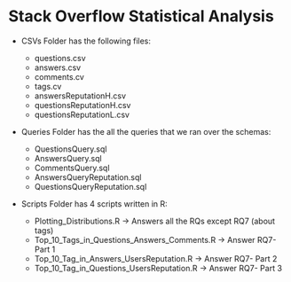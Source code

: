 # Stack Overflow Statistical Analysis





* CSVs Folder has the following files: 
	- questions.csv
	- answers.csv
	- comments.cv
	- tags.cv
	- answersReputationH.csv
	- questionsReputationH.csv
	- questionsReputationL.csv

* Queries Folder has the all the queries that we ran over the schemas:
	- QuestionsQuery.sql
	- AnswersQuery.sql
	- CommentsQuery.sql
	- AnswersQueryReputation.sql
	- QuestionsQueryReputation.sql

* Scripts Folder has 4 scripts written in R:
	- Plotting_Distributions.R -> Answers all the RQs except RQ7 (about tags)
	- Top_10_Tags_in_Questions_Answers_Comments.R -> Answer RQ7- Part 1
	- Top_10_Tag_in_Answers_UsersReputation.R -> Answer RQ7- Part 2
	- Top_10_Tag_in_Questions_UsersReputation.R -> Answer RQ7- Part 3

